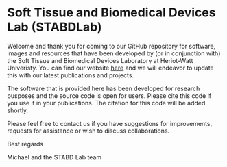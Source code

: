 Soft Tissue and Biomedical Devices Lab (STABDLab)
====================


Welcome and thank you for coming to our GitHub repository for software, images and resources that have been developed by (or in conjunction with) the Soft Tissue and Biomedical Devices Laboratory at Heriot-Watt Univeristy.  You can find our website [here](http://https://tissuedevices.hw.ac.uk/) and we will endeavor to update this with our latest publications and projects.

The software that is provided here has been developed for research pusposes and the source code is open for users.  Please cite this code if you use it in your publications.  The citation for this code will be added shortly.  

Please feel free to contact us if you have suggestions for improvements, requests for assistance or wish to discuss collaborations.

Best regards

Michael and the STABD Lab team